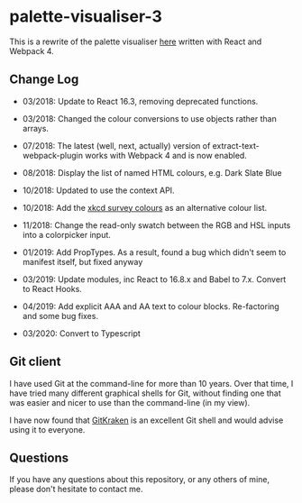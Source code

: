 # palette-visualiser-3

This is a rewrite of the palette visualiser
[here](https://github.com/JulianNicholls/Palette-Visualiser)
written with React and Webpack 4.

## Change Log

* 03/2018: Update to React 16.3, removing deprecated functions.
* 03/2018: Changed the colour conversions to use objects rather than arrays.

* 07/2018: The latest (well, next, actually) version of extract-text-webpack-plugin
           works with Webpack 4 and is now enabled.

* 08/2018: Display the list of named HTML colours, e.g. Dark Slate Blue

* 10/2018: Updated to use the context API.
* 10/2018: Add the [xkcd survey colours](https://blog.xkcd.com/2010/05/03/color-survey-results)
           as an alternative colour list.

* 11/2018: Change the read-only swatch between the RGB and HSL inputs into a
           colorpicker input.

* 01/2019: Add PropTypes. As a result, found a bug which didn't seem to manifest
           itself, but fixed anyway

* 03/2019: Update modules, inc React to 16.8.x and Babel to 7.x. Convert to
           React Hooks.

* 04/2019: Add explicit AAA and AA text to colour blocks. Re-factoring and some
           bug fixes.

* 03/2020: Convert to Typescript

## Git client

I have used Git at the command-line for more than 10 years. Over that time, I have tried
many different graphical shells for Git, without finding one that was easier
and nicer to use than the command-line (in my view).

I have now found that [GitKraken](https://www.gitkraken.com) is an excellent
Git shell and would advise using it to everyone.

## Questions

If you have any questions about this repository, or any others of mine, please
don't hesitate to contact me.
